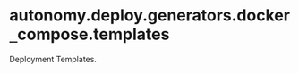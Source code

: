 <a name="autonomy.deploy.generators.docker_compose.templates"></a>
# autonomy.deploy.generators.docker`_`compose.templates

Deployment Templates.

